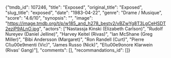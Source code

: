{"tmdb_id": 107246, "title": "Exposed", "original_title": "Exposed", "slug_title": "exposed", "date": "1983-04-22", "genre": "Drame / Musique", "score": "4.6/10", "synopsis": "", "image": "https://image.tmdb.org/t/p/w185_and_h278_bestv2/vBZwYg8T3LgCeHSDT2ezjP9ALnO.jpg", "actors": ["Nastassja Kinski (Elizabeth Carlson)", "Rudolf Nureyev (Daniel Jelline)", "Harvey Keitel (Rivas)", "Ian McShane (Greg Miller)", "Bibi Andersson (Margaret)", "Ron Randell (Curt)", "Pierre Cl\u00e9menti (Vic)", "James Russo (Nick)", "El\u00e9onore Klarwein (Rivas' Gang)"], "comments": [], "recommandations_id": []}